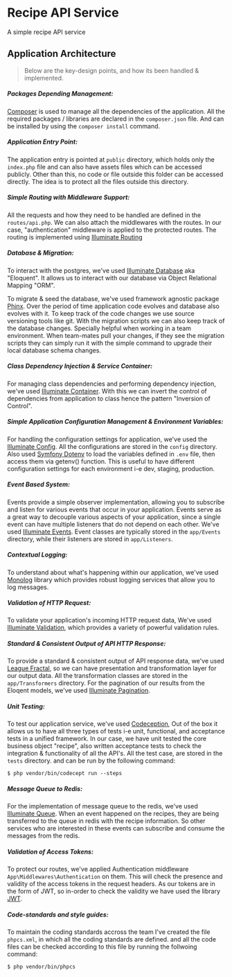 # Recipe API Service

A simple recipe API service

## Application Architecture

> Below are the key-design points, and how its been handled & implemented.

##### Packages Depending Management:

[Composer](https://getcomposer.org) is used to manage all the dependencies of the application. All the required packages / libraries are declared in the `composer.json` file. And can be installed by using the `composer install` command.

##### Application Entry Point:

The application entry is pointed at `public` directory, which holds only the `index.php` file and can also have assets files which can be accessed publicly. Other than this, no code or file outside this folder can be accessed directly. The idea is to protect all the files outside this directory.

##### Simple Routing with Middleware Support:

All the requests and how they need to be handled are defined in the `routes/api.php`. We can also attach the middlewares with the routes. In our case, "authentication" middleware is applied to the protected routes. The routing is implemented using [Illuminate Routing](https://github.com/illuminate/routing)


##### Database & Migration:

To interact with the postgres, we've used [Illuminate Database](https://github.com/illuminate/database) aka "Eloquent". It allows us to interact with our database via Object Relational Mapping "ORM".

To migrate & seed the database, we've used framework agnostic package [Phinx](https://github.com/robmorgan/phinx). Over the period of time application code evolves and database also evolves with it. To keep track of the code changes we use source versioning tools like git. With the migration scripts we can also keep track of the database changes. Specially helpful when working in a team environment. When team-mates pull your changes, if they see the migration scripts they can simply run it with the simple command to upgrade their local database schema changes.

##### Class Dependency Injection & Service Container:

For managing class dependencies and performing dependency injection, we've used [Illuminate Container](https://github.com/illuminate/container). With this we can invert the control of dependencies from application to class hence the pattern "Inversion of Control".

##### Simple Application Configuration Management & Environment Variables:

For handling the configuration settings for application, we've used the [Illuminate Config](https://github.com/illuminate/config). All the configurations are stored in the `config` directory. Also used [Symfony Dotenv](https://github.com/symfony/dotenv) to load the variables defined in `.env` file, then access them via getenv() function. This is useful to have different configuration settings for each environment i-e dev, staging, production.

##### Event Based System:

Events provide a simple observer implementation, allowing you to subscribe and listen for various events that occur in your application. Events serve as a great way to decouple various aspects of your application, since a single event can have multiple listeners that do not depend on each other. We've used [Illuminate Events](https://github.com/illuminate/events). Event classes are typically stored in the `app/Events` directory, while their listeners are stored in `app/Listeners`.

##### Contextual Logging:

To understand about what's happening within our application, we've used [Monolog](https://github.com/Seldaek/monolog) library which provides robust logging services that allow you to log messages.

##### Validation of HTTP Request:

To validate your application's incoming HTTP request data, We've used [Illuminate Validation](https://github.com/illuminate/validation), which provides a variety of powerful validation rules.

##### Standard & Consistent Output of API HTTP Response:

To provide a standard & consistent output of API response data, we've used [League Fractal](https://github.com/league/fractal), so we can have presentation and transformation layer for our output data. All the transformation classes are stored in the `app/Transformers` directory. For the pagination of our results from the Eloqent models, we've used [Illuminate Pagination](https://github.com/illuminate/pagination).

##### Unit Testing:

To test our application service, we've used [Codeception](https://github.com/codeception/codeception), Out of the box it allows us to have all three types of tests i-e unit, functional, and acceptance tests in a unified framework. In our case, we have unit tested the core business object "recipe", also written acceptance tests to check the integration & functionality of all the API's. All the test case, are stored in the `tests` directory. and can be run by the following command:

`$ php vendor/bin/codecept run --steps`

##### Message Queue to Redis:

For the implementation of message queue to the redis, we've used [Illuminate Queue](https://github.com/illuminate/queue). When an event happened on the recipes, they are being transferred to the queue in redis with the recipe information. So other services who are interested in these events can subscribe and consume the messages from the redis.

##### Validation of Access Tokens:

To protect our routes, we've applied Authentication middleware `App\Middlewares\Authentication` on them. This will check the presence and validity of the access tokens in the request headers. As our tokens are in the form of JWT, so in-order to check the validity we have used the library [JWT](https://github.com/lcobucci/jwt).

##### Code-standards and style guides:

To maintain the coding standards accross the team I've created the file `phpcs.xml`, in which all the coding standards are defined. and all the code files can be checked according to this file by running the follwoing command:

`$ php vendor/bin/phpcs`


